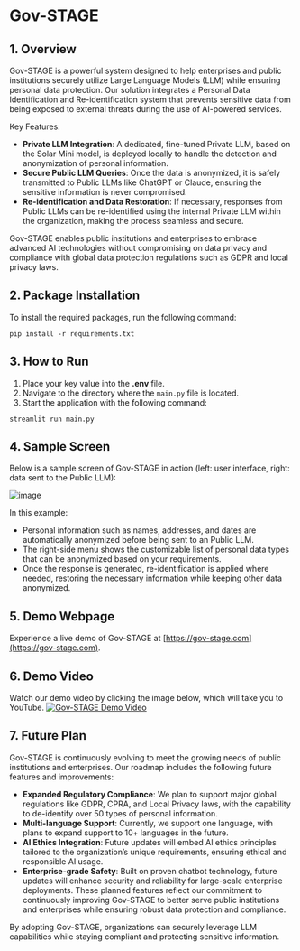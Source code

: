 # Gov-STAGE

## 1. Overview
Gov-STAGE is a powerful system designed to help enterprises and public institutions securely utilize Large Language Models (LLM) while ensuring personal data protection. Our solution integrates a Personal Data Identification and Re-identification system that prevents sensitive data from being exposed to external threats during the use of AI-powered services.

Key Features:
- **Private LLM Integration**: A dedicated, fine-tuned Private LLM, based on the Solar Mini model, is deployed locally to handle the detection and anonymization of personal information.
- **Secure Public LLM Queries**: Once the data is anonymized, it is safely transmitted to Public LLMs like ChatGPT or Claude, ensuring the sensitive information is never compromised.
- **Re-identification and Data Restoration**: If necessary, responses from Public LLMs can be re-identified using the internal Private LLM within the organization, making the process seamless and secure.

Gov-STAGE enables public institutions and enterprises to embrace advanced AI technologies without compromising on data privacy and compliance with global data protection regulations such as GDPR and local privacy laws.

## 2. Package Installation
To install the required packages, run the following command:

```
pip install -r requirements.txt
```

## 3. How to Run
1. Place your key value into the **.env** file.
2. Navigate to the directory where the `main.py` file is located.
3. Start the application with the following command:

```
streamlit run main.py
```

## 4. Sample Screen
Below is a sample screen of Gov-STAGE in action (left: user interface, right: data sent to the Public LLM):

![image](https://github.com/user-attachments/assets/cbfaa178-eeea-4817-8f06-a6032838cda9)

In this example:
- Personal information such as names, addresses, and dates are automatically anonymized before being sent to an Public LLM.
- The right-side menu shows the customizable list of personal data types that can be anonymized based on your requirements.
- Once the response is generated, re-identification is applied where needed, restoring the necessary information while keeping other data anonymized.

## 5. Demo Webpage
Experience a live demo of Gov-STAGE at [https://gov-stage.com](https://gov-stage.com).

## 6. Demo Video
Watch our demo video by clicking the image below, which will take you to YouTube.
[![Gov-STAGE Demo Video](https://img.youtube.com/vi/OlQq6_1hXUo/maxresdefault.jpg)](https://youtu.be/OlQq6_1hXUo)

## 7. Future Plan
Gov-STAGE is continuously evolving to meet the growing needs of public institutions and enterprises. Our roadmap includes the following future features and improvements:
- **Expanded Regulatory Compliance**: We plan to support major global regulations like GDPR, CPRA, and Local Privacy laws, with the capability to de-identify over 50 types of personal information.
- **Multi-language Support**: Currently, we support one language, with plans to expand support to 10+ languages in the future.
- **AI Ethics Integration**: Future updates will embed AI ethics principles tailored to the organization’s unique requirements, ensuring ethical and responsible AI usage.
- **Enterprise-grade Safety**: Built on proven chatbot technology, future updates will enhance security and reliability for large-scale enterprise deployments.
These planned features reflect our commitment to continuously improving Gov-STAGE to better serve public institutions and enterprises while ensuring robust data protection and compliance.

By adopting Gov-STAGE, organizations can securely leverage LLM capabilities while staying compliant and protecting sensitive information.
